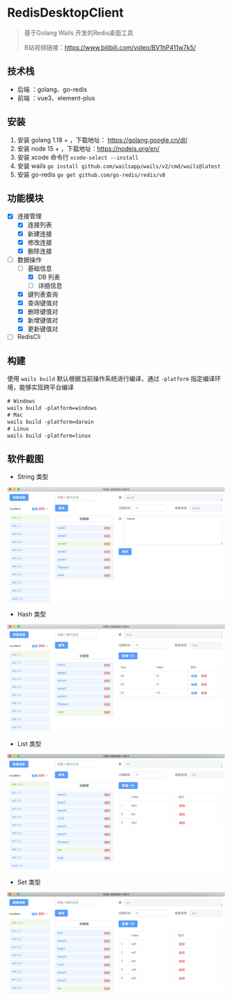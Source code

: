 # RedisDesktopClient

> 基于Golang Wails 开发的Redis桌面工具
> 
> B站视频链接：https://www.bilibili.com/video/BV1hP411w7k5/

## 技术栈

+ 后端 ：golang、go-redis
+ 前端 ：vue3、element-plus

## 安装

1. 安装 golang 1.18 + ，下载地址： https://golang.google.cn/dl/
2. 安装 node 15 + ，下载地址：https://nodejs.org/en/
3. 安装 xcode 命令行 `xcode-select --install`
4. 安装 wails `go install github.com/wailsapp/wails/v2/cmd/wails@latest`
5. 安装 go-redis `go get github.com/go-redis/redis/v8`

## 功能模块

+ [x] 连接管理
  + [x] 连接列表
  + [x] 新建连接
  + [x] 修改连接
  + [x] 删除连接
+ [ ] 数据操作
  + [ ] 基础信息
    + [x] DB 列表
    + [ ] 详细信息
  + [x] 键列表查询
  + [x] 查询键值对
  + [x] 删除键值对
  + [x] 新增键值对
  + [x] 更新键值对
+ [ ] RedisCli

## 构建

使用 `wails build` 默认根据当前操作系统进行编译，通过 `-platform` 指定编译环境，能够实现跨平台编译

```shell
# Windows
wails build -platform=windows
# Mac
wails build -platform=darwin
# Linux
wails build -platform=linux
```

## 软件截图

+ String 类型

![string.png](images/string.png)

+ Hash 类型

![hash.png](images/hash.png)

+ List 类型

![list.png](images/list.png)

+ Set 类型

![set.png](images/set.png)
